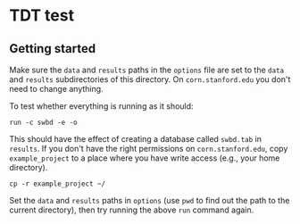 # TDT test

## Getting started

Make sure the `data` and `results` paths in the `options` file are set to the `data` and `results` subdirectories of this directory. On `corn.stanford.edu` you don't need to change anything.

To test whether everything is running as it should:

`run -c swbd -e -o`

This should have the effect of creating a database called `swbd.tab` in `results`. If you don't have the right permissions on `corn.stanford.edu`, copy `example_project` to a place where you have write access (e.g., your home directory).

`cp -r example_project ~/`

Set the `data` and `results` paths in `options` (use `pwd` to find out the path to the current directory), then try running the above `run` command again.
